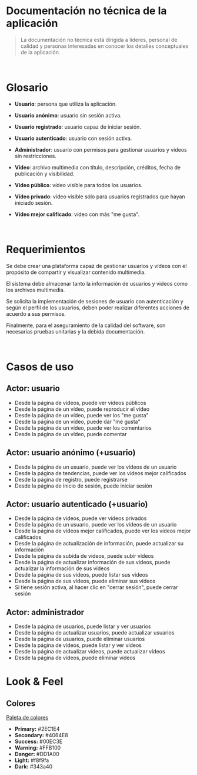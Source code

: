 # Documentación no técnica de la aplicación

> La documentación no técnica está dirigida a líderes, personal de calidad y personas interesadas en conocer los detalles conceptuales de la aplicación.

<br>

# Glosario

- **Usuario**: persona que utiliza la aplicación.
- **Usuario anónimo**: usuario sin sesión activa.
- **Usuario registrado**: usuario capaz de iniciar sesión.
- **Usuario autenticado**: usuario con sesión activa.
- **Administrador**: usuario con permisos para gestionar usuarios y vídeos sin restricciones.

- **Vídeo**: archivo multimedia con título, descripción, créditos, fecha de publicación y visibilidad.
- **Vídeo público**: vídeo visible para todos los usuarios.
- **Vídeo privado**: vídeo visible sólo para usuarios registrados que hayan iniciado sesión.
- **Vídeo mejor calificado**: vídeo con más "me gusta".

<br>

# Requerimientos

Se debe crear una plataforma capaz de gestionar usuarios y vídeos con el propósito de compartir y visualizar contenido multimedia.

El sistema debe almacenar tanto la información de usuarios y videos como los archivos multimedia.

Se solicita la implementación de sesiones de usuario con autenticación y según el perfil de los usuarios, deben poder realizar diferentes acciones de acuerdo a sus permisos.

Finalmente, para el aseguramiento de la calidad del software, son necesarias pruebas unitarias y la debida documentación.

<br>

# Casos de uso

## Actor: usuario

- Desde la página de videos, puede ver videos públicos
- Desde la página de un vídeo, puede reproducir el vídeo
- Desde la página de un vídeo, puede ver los "me gusta"
- Desde la página de un vídeo, puede dar "me gusta"
- Desde la página de un vídeo, puede ver los comentarios
- Desde la página de un vídeo, puede comentar

## Actor: usuario anónimo (+usuario)

- Desde la página de un usuario, puede ver los vídeos de un usuario
- Desde la página de tendencias, puede ver los vídeos mejor calificados
- Desde la página de registro, puede registrarse
- Desde la página de inicio de sesión, puede iniciar sesión

## Actor: usuario autenticado (+usuario)

- Desde la página de videos, puede ver videos privados
- Desde la página de un usuario, puede ver los vídeos de un usuario
- Desde la página de vídeos mejor calificados, puede ver los vídeos mejor calificados
- Desde la página de actualización de información, puede actualizar su información
- Desde la página de subida de vídeos, puede subir vídeos
- Desde la página de actualizar información de sus videos, puede actualizar la información de sus vídeos
- Desde la página de sus vídeos, puede listar sus vídeos
- Desde la página de sus vídeos, puede eliminar sus vídeos
- Si tiene sesión activa, al hacer clic en "cerrar sesión", puede cerrar sesión

## Actor: administrador

- Desde la página de usuarios, puede listar y ver usuarios
- Desde la página de actualizar usuarios, puede actualizar usuarios
- Desde la página de usuarios, puede eliminar usuarios
- Desde la página de vídeos, puede listar y ver vídeos
- Desde la página de actualizar vídeos, puede actualizar vídeos
- Desde la página de vídeos, puede eliminar vídeos

# Look & Feel

## Colores

[Paleta de colores](https://coolors.co/2ec1e4-4064e8-00ec3e-ffb100-dd1a00)

- **Primary:** #2EC1E4
- **Secondary:** #4064E8
- **Success:** #00EC3E
- **Warning:** #FFB100
- **Danger:** #DD1A00
- **Light:** #f8f9fa
- **Dark:** #343a40